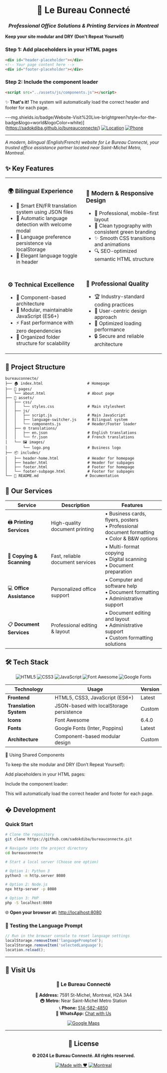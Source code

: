 <div align="center">
  
# 🏢 Le Bureau Connecté

### *Professional Office Solutions & Printing Services in Montreal*

</div>

**Keep your site modular and DRY (Don't Repeat Yourself)**

### Step 1: Add placeholders in your HTML pages
```html
<div id="header-placeholder"></div>
<!-- Your page content here -->
<div id="footer-placeholder"></div>
```

### Step 2: Include the component loader
```html
<script src="../assets/js/components.js"></script>
```

✨ **That's it!** The system will automatically load the correct header and footer for each page.

---mg.shields.io/badge/Website-Visit%20Live-brightgreen?style=for-the-badge&logo=world&logoColor=white)](https://sadokdiba.github.io/bureauconnecte/)
[![Location](https://img.shields.io/badge/📍%20Montreal-Saint--Michel%20Metro-blue?style=for-the-badge)](https://maps.google.com)
[![Phone](https://img.shields.io/badge/📞%20Call-514--582--4850-red?style=for-the-badge)](tel:5145824850)

---

*A modern, bilingual (English/French) website for Le Bureau Connecté, your trusted office assistance partner located near Saint-Michel Metro, Montreal.*

</div>

## ✨ Key Features
<table>
<tr>
<td width="50%">

### 🌍 **Bilingual Experience**
- 🔄 Smart EN/FR translation system using JSON files
- 🎯 Automatic language detection with welcome modal
- 💾 Language preference persistence via localStorage
- 🎨 Elegant language toggle in header

</td>
<td width="50%">

### 🎨 **Modern & Responsive Design**
- 📱 Professional, mobile-first layout
- 🎨 Clean typography with consistent green branding
- ✨ Smooth CSS transitions and animations
- 🔍 SEO-optimized semantic HTML structure

</td>
</tr>
<tr>
<td width="50%">

### ⚙️ **Technical Excellence**
- 🧩 Component-based architecture
- 🔧 Modular, maintainable JavaScript (ES6+)
- ⚡ Fast performance with zero dependencies
- 📁 Organized folder structure for scalability

</td>
<td width="50%">

### 💎 **Professional Quality**
- 🏆 Industry-standard coding practices
- 🎯 User-centric design approach
- 🚀 Optimized loading performance
- 🔒 Secure and reliable architecture

</td>
</tr>
</table>

## 📂 Project Structure

```
bureauconnecte/
├── 🏠 index.html                    # Homepage
├── 📄 pages/
│   └── about.html                   # About page  
├── 🎨 assets/
│   ├── css/
│   │   └── styles.css               # Main stylesheet
│   ├── js/
│   │   ├── script.js                # Main JavaScript
│   │   ├── language-switcher.js     # Bilingual system
│   │   └── components.js            # Header/Footer loader
│   ├── 🌐 translations/
│   │   ├── en.json                  # English translations
│   │   └── fr.json                  # French translations
│   └── 🖼️ images/
│       └── logo.png                 # Business logo
├── 📦 includes/
│   ├── header-home.html             # Header for homepage
│   ├── header.html                  # Header for subpages
│   ├── footer.html                  # Footer for homepage
│   └── footer-subpage.html          # Footer for subpages
└── 📖 README.md                     # Documentation
```

## 💼 Our Services

<div align="center">

| Service | Description | Features |
|---------|-------------|----------|
| 🖨️ **Printing Services** | High-quality document printing | • Business cards, flyers, posters<br>• Professional document formatting<br>• Color & B&W options |
| 📄 **Copying & Scanning** | Fast, reliable document services | • Multi-format copying<br>• Digital scanning<br>• Document preparation |
| 💻 **Office Assistance** | Personalized office support | • Computer and software help<br>• Document formatting<br>• Administrative support |
| 📋 **Document Services** | Professional editing & layout | • Document editing and layout<br>• Administrative support<br>• Custom formatting solutions |

</div>

## 🛠️ Tech Stack

<div align="center">

![HTML5](https://img.shields.io/badge/HTML5-E34F26?style=for-the-badge&logo=html5&logoColor=white)
![CSS3](https://img.shields.io/badge/CSS3-1572B6?style=for-the-badge&logo=css3&logoColor=white)
![JavaScript](https://img.shields.io/badge/JavaScript-F7DF1E?style=for-the-badge&logo=javascript&logoColor=black)
![Font Awesome](https://img.shields.io/badge/Font%20Awesome-339AF0?style=for-the-badge&logo=fontawesome&logoColor=white)
![Google Fonts](https://img.shields.io/badge/Google%20Fonts-4285F4?style=for-the-badge&logo=google&logoColor=white)

</div>

| Technology | Usage | Version |
|------------|-------|---------|
| **Frontend** | HTML5, CSS3, JavaScript (ES6+) | Latest |
| **Translation System** | JSON-based with localStorage persistence | Custom |
| **Icons** | Font Awesome | 6.4.0 |
| **Fonts** | Google Fonts (Inter, Poppins) | Latest |
| **Architecture** | Component-based modular design | Custom |

🧩 Using Shared Components

To keep the site modular and DRY (Don’t Repeat Yourself):

Add placeholders in your HTML pages:

<div id="header-placeholder"></div>

<!-- Page content here -->

<div id="footer-placeholder"></div>


Include the component loader:

<script src="../assets/js/components.js"></script>


This will automatically load the correct header and footer for each page.

## � Development

### Quick Start
```bash
# Clone the repository
git clone https://github.com/sadokdiba/bureauconnecte.git

# Navigate into the project directory
cd bureauconnecte

# Start a local server (Choose one option)

# Option 1: Python 3
python3 -m http.server 8080

# Option 2: Node.js
npx http-server -p 8080

# Option 3: PHP
php -S localhost:8080
```

🌐 **Open your browser at:** [http://localhost:8080](http://localhost:8080)

### 🧪 Testing the Language Prompt
```javascript
// Run in the browser console to reset language settings
localStorage.removeItem('languagePrompted');
localStorage.removeItem('selectedLanguage');
location.reload();
```

---

## 📍 Visit Us

<div align="center">

### 🏢 **Le Bureau Connecté**

📍 **Address:** 7591 St-Michel, Montreal, H2A 3A4  
🚇 **Metro:** Near Saint-Michel Metro Station  
📞 **Phone:** [514-582-4850](tel:5145824850)  
💬 **WhatsApp:** [Chat with Us](https://wa.me/15145824850)

[![Google Maps](https://img.shields.io/badge/📍%20Find%20Us%20on-Google%20Maps-red?style=for-the-badge&logo=googlemaps&logoColor=white)](https://maps.google.com)

</div>

---

<div align="center">

## 📄 License

**© 2024 Le Bureau Connecté. All rights reserved.**

[![Made with ❤️](https://img.shields.io/badge/Made%20with-❤️-red?style=for-the-badge)](https://github.com/sadokdiba)
[![Montreal](https://img.shields.io/badge/🏙️%20Made%20in-Montreal-blue?style=for-the-badge)](https://montreal.ca)

</div>